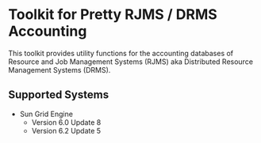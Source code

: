 # Toolkit for Pretty RJMS / DRMS Accounting

This toolkit provides utility functions for the accounting databases of Resource and Job Management
Systems (RJMS) aka Distributed Resource Management Systems (DRMS).

## Supported Systems

-   Sun Grid Engine
    -   Version 6.0 Update 8
    -   Version 6.2 Update 5
